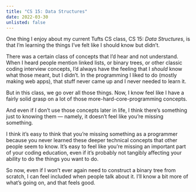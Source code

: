 ```yaml
---
title: "CS 15: Data Structures"
date: 2022-03-30
unlisted: false
---
```


One thing I enjoy about my current Tufts CS class, CS 15: _Data Structures_, is that I’m learning the things I’ve felt like I should know but didn’t.

There was a certain class of concepts that I’d hear and not understand. When I heard people mention linked lists, or binary trees, or other classic coding interview concepts, I’d always have the feeling that I _should_ know what those meant, but I didn’t. In the programming I liked to do (mostly making web apps), that stuff never came up and I never needed to learn it.

But in this class, we go over all those things. Now, I know feel like I have a fairly solid grasp on a lot of those more-hard-core-programming concepts.

And even if I don’t use those concepts later in life, I think there’s something just to knowing them — namely, it doesn’t feel like you’re missing something.

I think it’s easy to think that you’re missing something as a programmer because you never learned these deeper technical concepts that other people seem to know. It’s easy to feel like you’re missing an important part of your coding education, even if it’s probably not tangibly affecting your ability to do the things you want to do.

So now, even if I won’t ever again need to construct a binary tree from scratch, I can feel included when people talk about it. I’ll know a bit more of what’s going on, and that feels good.

